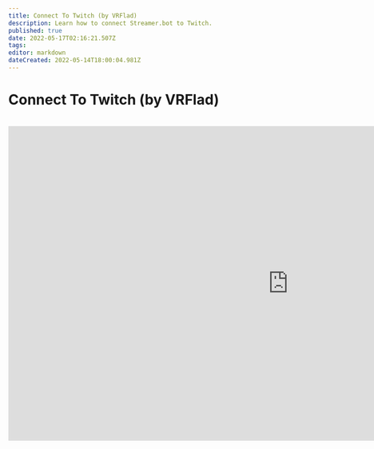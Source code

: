 ```yaml
---
title: Connect To Twitch (by VRFlad)
description: Learn how to connect Streamer.bot to Twitch.
published: true
date: 2022-05-17T02:16:21.507Z
tags: 
editor: markdown
dateCreated: 2022-05-14T18:00:04.981Z
---
```


# Connect To Twitch (by VRFlad)
<br>
<iframe width="1120" height="630" src="https://www.youtube.com/embed/7MkzsxgfVgg" title="YouTube video player" frameborder="0" allow="accelerometer; autoplay; clipboard-write; encrypted-media; gyroscope; picture-in-picture" allowfullscreen></iframe>